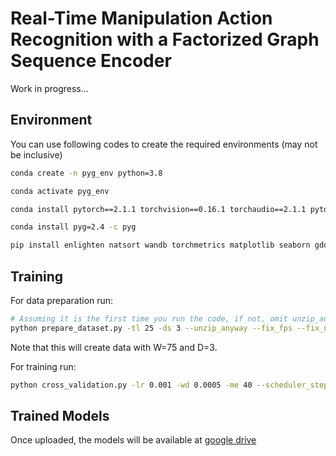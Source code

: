 # Real-Time Manipulation Action Recognition with a Factorized Graph Sequence Encoder

Work in progress...

## Environment

You can use following codes to create the required environments (may not be inclusive)

```bash
conda create -n pyg_env python=3.8

conda activate pyg_env

conda install pytorch==2.1.1 torchvision==0.16.1 torchaudio==2.1.1 pytorch-cuda=11.8 -c pytorch -c nvidia

conda install pyg=2.4 -c pyg

pip install enlighten natsort wandb torchmetrics matplotlib seaborn gdown

```


## Training

For data preparation run:

```bash
# Assuming it is the first time you run the code, if not, omit unzip_anyway, fix_null and fix_fps flags
python prepare_dataset.py -tl 25 -ds 3 --unzip_anyway --fix_fps --fix_null
```

Note that this will create data with W=75 and D=3.

For training run:

```bash
python cross_validation.py -lr 0.001 -wd 0.0005 -me 40 --scheduler_step_size 8 --saving_freq 2 --name F25_L -tl 25 --downsample 3 --merged_pred late --temporal_type tr --norm_layer LayerNorm --edge_dropout 0.15 --weighted_mv auto --dist_threshold 0.4
```


## Trained Models

Once uploaded, the models will be available at [google drive](https://drive.google.com/drive/folders/1ZJvG4AOasR46GUYNy8NLmVYhsE7wUj3C)